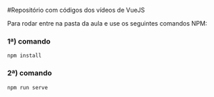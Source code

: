 #Repositório com códigos dos vídeos de VueJS

Para rodar entre na pasta da aula e use os seguintes comandos NPM:

### 1ª) comando
```
npm install
```

### 2ª) comando
```
npm run serve
```

